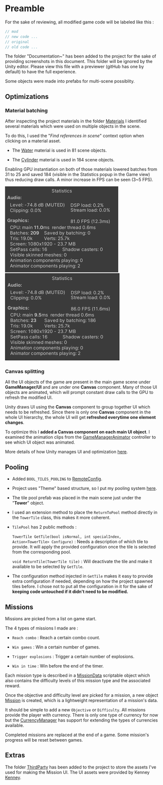 # Preamble
For the sake of reviewing, all modified game code will be labeled like this :

```csharp
// mod
// new code ...
// original
// old code ...
```

The folder "Documentation~" has been added to the project for the sake of providing screenshots in this document. This folder will be ignored by the Unity editor. Please view this file with a previewer (gitHub has one by default) to have the full experience.

Some objects were made into prefabs for multi-scene possiblity.

## Optimizations

### Material batching

After inspecting the project materials in the folder [Materials](Assets/1_Graphics/Materials/) I identified several materials which were used on multiple objects in the scene.

To do this, I used the "_Find references in scene_" context option when clicking on a material asset.

- The [Water](Assets/1_Graphics/Materials/Water.mat) material is used in 81 scene objects.

- The [Cylinder](Assets/1_Graphics/Materials/Cylinder.mat) material is used in 184 scene objects.

Enabling GPU instantiation on both of those materials lowered batches from 31 to 25 and saved 184 (visible in the Statistics popup in the Game view) thus reducing draw calls. A minor increase in FPS can be seen (3~5 FPS).

![Before](Assets/Documentation~/BeforeBatching.png)
![After](Assets/Documentation~/AfterBatching.png)

### Canvas splitting

All the UI objects of the game are present in the main game scene under **GameManager/UI** and are under one **Canvas** component. Many of those UI objects are animated, which will prompt constant draw calls to the GPU to refresh the modified UI.

Unity draws UI using the **Canvas** component to group together UI which needs to be refreshed. Since there is only one **Canvas** component in the whole UI hierarchy, the whole UI will get **refreshed everytime one element changes**.

To optimize this I **added a Canvas component on each main UI object**. I examined the animation clips from the [GameManagerAnimator](Assets/1_Graphics/Animation/GameManager/GameManagerAnimator.controller) controller to see which UI object was animated.

More details of how Unity manages UI and optimization [here](https://unity.com/how-to/unity-ui-optimization-tips).

## Pooling

- Added `BOOL_TILES_POOLING` to [RemoteConfig](Assets/3_Scripts/Utils/RemoteConfig.cs).

- Project uses "Theme" based structure, so I put my pooling system [here](Assets/3_Scripts/Tower/TilePool.cs).

- The tile pool prefab was placed in the main scene just under the "**Tower**" object.

- I used an extension method to place the `ReturnToPool` method directly in the `TowerTile` class, this makes it more coherent.

- `TilePool` has 2 public methods :

    `TowerTile GetTile(bool isNormal, int specialIndex, Action<TowerTile> Configure)` : Needs a description of which tile to provide. It will apply the provided configuration once the tile is selected from the corresponding pool.

    `void ReturnTile(TowerTile tile)` : Will deactivate the tile and make it available to be selected by `GetTile`.

- The configuration method injected in `GetTile` makes it easy to provide extra configuration if needed, depending on how the project spawned tiles before. I chose not to put all the configuration in it for the sake of **keeping code untouched if it didn't need to be modified.**

## Missions

Missions are picked from a list on game start.

The 4 types of missions I made are :

- `Reach combo` : Reach a certain combo count.

- `Win games` : Win a certain number of games.

- `Trigger explosions` : Trigger a certain number of explosions.

- `Win in time` : Win before the end of the timer.

Each mission type is described in a [MissionData](Assets/3_Scripts/MissionData.cs) scriptable object which also contains the difficulty levels of this mission type and the associated reward.

Once the objective and difficulty level are picked for a mission, a new object [Mission](Assets/3_Scripts/Mission.cs) is created, which is a lightweight representation of a mission's data.

It should be simple to add a new `Objective` or `Difficulty`.
All missions provide the player with currency. There is only one type of currency for now but the [CurrencyManager](Assets/3_Scripts/CurrencyManager.cs) has support for extending the types of currencies available.

Completed missions are replaced at the end of a game. Some mission's progress will be reset between games.

## Extras

The folder [ThirdParty](Assets/ThirdParty/) has been added to the project to store the assets I've used for making the Mission UI. The UI assets were provided by Kenney [Kenney](https://www.kenney.nl/assets/ui-pack).